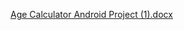 [Age Calculator Android Project (1).docx](https://github.com/BalollaHarshavardhanReddy/MiniProject_C-Age-Calculator/files/8401813/Age.Calculator.Android.Project.1.docx)

